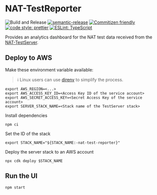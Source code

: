# NAT-TestReporter

![Build and Release](https://github.com/NordicSemiconductor/NAT-TestReporter/workflows/Build%20and%20Release/badge.svg?branch=saga)
[![semantic-release](https://img.shields.io/badge/%20%20%F0%9F%93%A6%F0%9F%9A%80-semantic--release-e10079.svg)](https://github.com/semantic-release/semantic-release)
[![Commitizen friendly](https://img.shields.io/badge/commitizen-friendly-brightgreen.svg)](http://commitizen.github.io/cz-cli/)
[![code style: prettier](https://img.shields.io/badge/code_style-prettier-ff69b4.svg)](https://github.com/prettier/prettier/)
[![ESLint: TypeScript](https://img.shields.io/badge/ESLint-TypeScript-blue.svg)](https://github.com/typescript-eslint/typescript-eslint)

Provides an analytics dashboard for the NAT test data received from the
[NAT-TestServer](https://github.com/NordicSemiconductor/NAT-TestServer/).

## Deploy to AWS

Make these environment variable available:

> ℹ️ Linux users can use [direnv](https://direnv.net/) to simplify the process.

    export AWS_REGION=<...>
    export AWS_ACCESS_KEY_ID=<Access Key ID of the service account>
    export AWS_SECRET_ACCESS_KEY=<Secret Access Key of the service account>
    export SERVER_STACK_NAME=<Stack name of the TestServer stack>

Install dependencies

    npm ci

Set the ID of the stack

    export STACK_NAME="${STACK_NAME:-nat-test-reporter}"

Deploy the server stack to an AWS account

    npx cdk deploy $STACK_NAME

## Run the UI

    npm start
